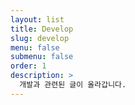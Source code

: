 ```yaml
---
layout: list
title: Develop
slug: develop
menu: false
submenu: false
order: 1
description: >
  개발과 관련된 글이 올라갑니다.
---
```

